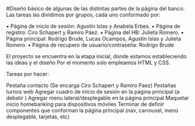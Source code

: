 #Diseño básico de algunas de las distintas partes de la página del banco.  Las tareas las dividimos por grupos, cada uno conformado por:

▪ Página de inicio de sesión: Agustín Islas y Anabela Erbes.
▪ Página de registro: Ciro Schapert y Ramiro Páez.
▪ Página del HB: Julieta Romero.
▪ Página principal: Rodrigo Brude, Lucas Ocampos, Agustín Islas y Julieta Romero.
▪ Página de recupero de usuario/contraseña: Rodrigo Brude


El proyecto se encuentra en la etapa inicial, donde estamos estableciendo las ideas y el diseño
Por el momento solo empleamos HTML y CSS.

Tareas por hacer:

Pestaña contacto (Se encarga Ciro Schapert y Ramiro Paez)
Pestañas turnos web
Agregar cuadro de inicio de sesión en la pagina principal (a debatir )
Agregar menu lateral/desplegable en la página principal
Maquetar inicio homebanking para dispositivos móviles
Terminar de definir componentes que conforman la página principal (nav, carrousel, menú desplegable, tarjetas, etc)

